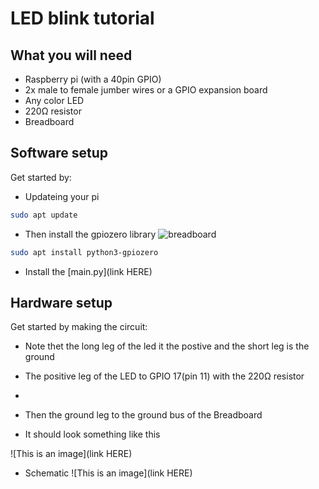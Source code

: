 # LED blink tutorial

## What you will need 
  - Raspberry pi (with a 40pin GPIO)
  - 2x male to female jumber wires or a GPIO expansion board
  - Any color LED 
  - 220Ω resistor 
  - Breadboard
  
## Software setup
  Get started by:
   - Updateing your pi
  ```bash
sudo apt update
```
 - Then install the gpiozero library  ![breadboard](https://user-images.githubusercontent.com/84029016/144133338-40bc1878-0f1d-40c9-b100-388023b21d91.png)

 ```bash
sudo apt install python3-gpiozero
```
  - Install the [main.py](link HERE) 
## Hardware setup
  Get started by making the circuit:
   - Note thet the long leg of the led it the postive and the short leg is the ground
   - The positive leg of the LED to GPIO 17(pin 11) with the 220Ω resistor 
   - 
   - Then the ground leg to the ground bus of the Breadboard 

 - It should look something like this 

![This is an image](link HERE)

  - Schematic
  ![This is an image](link HERE)
